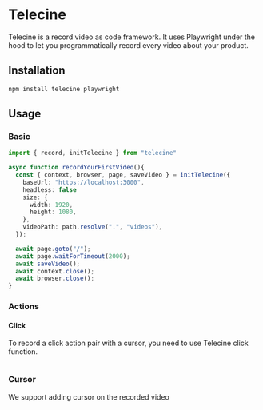 # Telecine

Telecine is a record video as code framework. It uses Playwright under the hood to let you programmatically record every video about your product. 

## Installation

```bash
npm install telecine playwright
```

## Usage

### Basic

```ts
import { record, initTelecine } from "telecine"

async function recordYourFirstVideo(){
  const { context, browser, page, saveVideo } = initTelecine({
    baseUrl: "https://localhost:3000",
    headless: false
    size: {
      width: 1920,
      height: 1080,
    },
    videoPath: path.resolve(".", "videos"),
  });

  await page.goto("/");
  await page.waitForTimeout(2000);  
  await saveVideo();
  await context.close();
  await browser.close();
}
```

### Actions

#### Click

To record a click action pair with a cursor, you need to use Telecine click function.

```ts
```

### Cursor

We support adding cursor on the recorded video 

